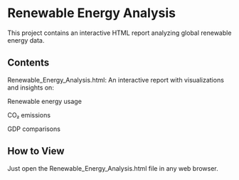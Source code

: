 # Renewable Energy Analysis

This project contains an interactive HTML report analyzing global renewable energy data.

## Contents

Renewable_Energy_Analysis.html: An interactive report with visualizations and insights on:

Renewable energy usage

CO₂ emissions

GDP comparisons

## How to View

Just open the Renewable_Energy_Analysis.html file in any web browser.
